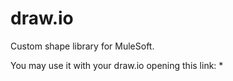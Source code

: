 # draw.io

Custom shape library for MuleSoft.

You may use it with your draw.io opening this link:
* 
